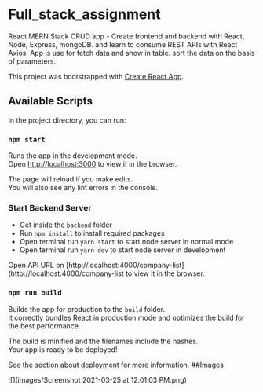 # Full_stack_assignment

React MERN Stack CRUD app - Create frontend and backend with React, Node, Express, mongoDB. and learn to consume REST APIs with React Axios.
App is use for fetch data and show in table.
sort the data on the basis of parameters.

This project was bootstrapped with [Create React App](https://github.com/facebook/create-react-app).

## Available Scripts

In the project directory, you can run:

### `npm start`

Runs the app in the development mode.<br>
Open [http://localhost:3000](http://localhost:3000) to view it in the browser.

The page will reload if you make edits.<br>
You will also see any lint errors in the console.

### Start Backend Server

- Get inside the `backend` folder
- Run `npm install` to install required packages 
- Open terminal run `yarn start` to start node server in normal mode
- Open terminal run `yarn dev` to start node server in development 

Open API URL on [http://localhost:4000/company-list](http://localhost:4000/company-list to view it in the browser.


### `npm run build`

Builds the app for production to the `build` folder.<br>
It correctly bundles React in production mode and optimizes the build for the best performance.

The build is minified and the filenames include the hashes.<br>
Your app is ready to be deployed!

See the section about [deployment](https://facebook.github.io/create-react-app/docs/deployment) for more information.
##Images

![](images/Screenshot 2021-03-25 at 12.01.03 PM.png)
